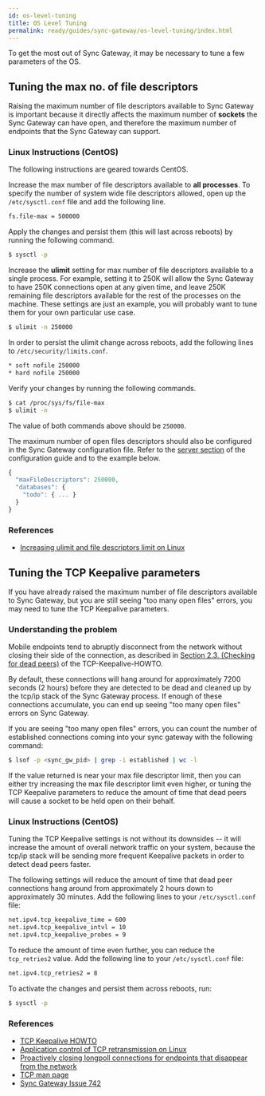 ```yaml
---
id: os-level-tuning
title: OS Level Tuning
permalink: ready/guides/sync-gateway/os-level-tuning/index.html
---
```


To get the most out of Sync Gateway, it may be necessary to tune a few parameters of the OS.

## Tuning the max no. of file descriptors

Raising the maximum number of file descriptors available to Sync Gateway is important because it directly affects the maximum number of **sockets** the Sync Gateway can have open, and therefore the maximum number of endpoints that the Sync Gateway can support.

### Linux Instructions (CentOS)

The following instructions are geared towards CentOS.

Increase the max number of file descriptors available to **all processes**. To specify the number of system wide file descriptors allowed, open up the `/etc/sysctl.conf` file and add the following line.

```bash
fs.file-max = 500000
```

Apply the changes and persist them (this will last across reboots) by running the following command.

```bash
$ sysctl -p
```

Increase the **ulimit** setting for max number of file descriptors available to a single process. For example, setting it to 250K will allow the Sync Gateway to have 250K connections open at any given time, and leave 250K remaining file descriptors available for the rest of the processes on the machine. These settings are just an example, you will probably want to tune them for your own particular use case.

```bash
$ ulimit -n 250000
```

In order to persist the ulimit change across reboots, add the following lines to `/etc/security/limits.conf`.

```bash
* soft nofile 250000
* hard nofile 250000
```

Verify your changes by running the following commands.

```bash
$ cat /proc/sys/fs/file-max
$ ulimit -n 
```

The value of both commands above should be `250000`.

The maximum number of open files descriptors should also be configured in the Sync Gateway configuration file. Refer to the [server section](/documentation/mobile/current/develop/guides/sync-gateway/config-properties/index.html#server-configuration) of the configuration guide and to the example below.

```javascript
{
  "maxFileDescriptors": 250000,
  "databases": {
    "todo": { ... }
  }
}
```

### References

- [Increasing ulimit and file descriptors limit on Linux](https://glassonionblog.wordpress.com/2013/01/27/increase-ulimit-and-file-descriptors-limit/)

## Tuning the TCP Keepalive parameters

If you have already raised the maximum number of file descriptors available to Sync Gateway, but you are still seeing "too many open files" errors, you may need to tune the TCP Keepalive parameters.

### Understanding the problem

Mobile endpoints tend to abruptly disconnect from the network without closing their side of the connection, as described in [Section 2.3. (Checking for dead peers)](http://tldp.org/HOWTO/TCP-Keepalive-HOWTO/overview.html) of the TCP-Keepalive-HOWTO.

By default, these connections will hang around for approximately 7200 seconds (2 hours) before they are detected to be dead and cleaned up by the tcp/ip stack of the Sync Gateway process. If enough of these connections accumulate, you can end up seeing "too many open files" errors on Sync Gateway.

If you are seeing "too many open files" errors, you can count the number of established connections coming into your sync gateway with the following command:

```bash
$ lsof -p <sync_gw_pid> | grep -i established | wc -l
```

If the value returned is near your max file descriptor limit, then you can either try increasing the max file descriptor limit even higher, or tuning the TCP Keepalive parameters to reduce the amount of time that dead peers will cause a socket to be held open on their behalf.

### Linux Instructions (CentOS)

Tuning the TCP Keepalive settings is not without its downsides -- it will increase the amount of overall network traffic on your system, because the tcp/ip stack will be sending more frequent Keepalive packets in order to detect dead peers faster.

The following settings will reduce the amount of time that dead peer connections hang around from approximately 2 hours down to approximately 30 minutes. Add the following lines to your `/etc/sysctl.conf` file:

```bash
net.ipv4.tcp_keepalive_time = 600
net.ipv4.tcp_keepalive_intvl = 10
net.ipv4.tcp_keepalive_probes = 9
```

To reduce the amount of time even further, you can reduce the `tcp_retries2` value. Add the following line to your `/etc/sysctl.conf` file:

```bash
net.ipv4.tcp_retries2 = 8
```

To activate the changes and persist them across reboots, run:

```bash
$ sysctl -p
```

### References

- [TCP Keepalive HOWTO](http://tldp.org/HOWTO/TCP-Keepalive-HOWTO/overview.html)
- [Application control of TCP retransmission on Linux](http://stackoverflow.com/questions/5907527/application-control-of-tcp-retransmission-on-linux)
- [Proactively closing longpoll connections for endpoints that disappear from the network](https://groups.google.com/forum/#!msg/golang-nuts/rRu6ibLNdeI/0bjSmO5fN_8J)
- [TCP man page](http://linux.die.net/man/7/tcp)
- [Sync Gateway Issue 742](https://github.com/couchbase/sync_gateway/issues/742)